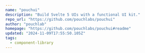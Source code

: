 ```yaml
---
name: "pouchui"
description: "Build Svelte 5 UIs with a functional UI kit."
repo_url: "https://github.com/pouchlabs/pouchui"
author: "pouchlab"
homepage: "https://github.com/pouchlabs/pouchui#readme"
updated: "2024-11-09T17:55:50.105Z"
tags: 
  - component-library
---
```

